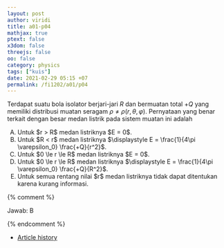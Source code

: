 ```yaml
---
layout: post
author: viridi
title: a01-p04
mathjax: true
ptext: false
x3dom: false
threejs: false
oo: false
category: physics
tags: ["kuis"]
date: 2021-02-29 05:15 +07
permalink: /fi1202/a01/p04
---
```

Terdapat suatu bola isolator berjari-jari $R$ dan bermuatan total $+Q$ yang memiliki distribusi muatan seragam $\rho \ne \rho(r, \theta, \varphi)$. Pernyataan yang benar terkait dengan besar medan listrik pada sistem muatan ini adalah
<ol type="A">
<li>Untuk $r > R$ medan listriknya $E = 0$.</li>
<li>Untuk $R < r$ medan listriknya $\displaystyle E = \frac{1}{4\pi \varepsilon_0} \frac{+Q}{r^2}$.</li>
<li>Untuk $0 \le r \le R$ medan listriknya $E = 0$.</li>
<li>Untuk $0 \le r \le R$ medan listriknya $\displaystyle E = \frac{1}{4\pi \varepsilon_0} \frac{+Q}{R^2}$.</li>
<li>Untuk semua rentang nilai $r$ medan listriknya tidak dapat ditentukan karena kurang informasi.</li>
</ol>

{% comment %}

Jawab: B

{% endcomment %}

+ [Article history](https://github.com/butiran/butiran.github.io/commits/master/_posts/fi1202/a01/2021-03-01-p04.md)
